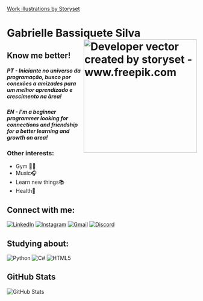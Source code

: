 <a href="https://storyset.com/work"> Work illustrations by Storyset</a> 
<h1> Gabrielle Bassiquete Silva
  <a href"https://github.com/gabrielle978">
  <img align="right"  alt="Developer vector created by storyset - www.freepik.com" height="300" src="https://github.com/gabrielle978/gabrielle978/assets/100743446/d2bc9d67-c5e2-4789-90f1-a5c81beddf55"></a>
</h1>

## Know me better!
<h5><em>PT - </em> Iniciante no universo da programação, busco por conexões a amizades para um melhor aprendizado e crescimento na àrea!</h5>
<h5><em>EN - </em> I'm a beginner programmer looking for connections and friendship for a better learning and growth on area!</h5>

### Other interests: 
* Gym 🏋️‍♀️
* Music🎧
* Learn new things📚
* Health🍉

## Connect with me:

[![LinkedIn](https://img.shields.io/badge/LinkedIn-97195D?style=for-the-badge&logo=linkedin&logoColor=white)](https://www.linkedin.com/in/gabrielle-b-4b4883205/)
[![Instagram](https://img.shields.io/badge/-Instagram-97195D?style=for-the-badge&logo=instagram&logoColor=white)](https://www.instagram.com/gaabiis_bassiquete?igsh=d2xweDF0YzI2Njh6)
[![Gmail](https://img.shields.io/badge/Gmail-97195D?style=for-the-badge&logo=gmail&logoColor=white)](mailto:Gbassiquete@gmail.com)
[![Discord](https://img.shields.io/badge/Discord-97195D?style=for-the-badge&logo=discord&logoColor=white)](https://discord.gg/HnZS8JRG)

## Studying about:
![Python](https://img.shields.io/badge/python-3670A0?style=for-the-badge&logo=python&logoColor=ffdd54)
![C#](https://img.shields.io/badge/C%23-indigo?style=for-the-badge&logo=cssp&logoColor=white)
![HTML5](https://img.shields.io/badge/HTML5-E34F26?style=for-the-badge&logo=html5&logoColor=white)

## GitHub Stats
![GitHub Stats](https://github-readme-stats.vercel.app/api?username=Gabrielle978&theme=transparent&bg_color=000&border_color=97195D&show_icons=true&icon_color=97195D&title_color=97195D&text_color=FFF)
